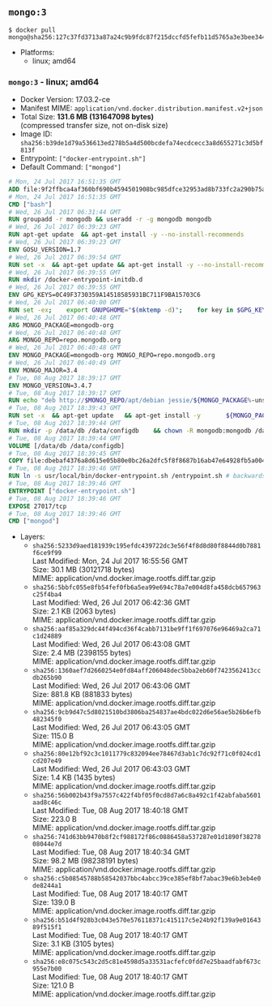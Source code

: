 ## `mongo:3`

```console
$ docker pull mongo@sha256:127c37fd3713a87a24c9b9fdc87f215dccfd5fefb11d5765a3e3bee34431d67f
```

-	Platforms:
	-	linux; amd64

### `mongo:3` - linux; amd64

-	Docker Version: 17.03.2-ce
-	Manifest MIME: `application/vnd.docker.distribution.manifest.v2+json`
-	Total Size: **131.6 MB (131647098 bytes)**  
	(compressed transfer size, not on-disk size)
-	Image ID: `sha256:b39de1d79a536613ed278b5a4d500bcdefa74ecdcecc3a8d655271c3d5bf813f`
-	Entrypoint: `["docker-entrypoint.sh"]`
-	Default Command: `["mongod"]`

```dockerfile
# Mon, 24 Jul 2017 16:51:35 GMT
ADD file:9f2ffbca4af360bf690b4594501908bc985dfce32953ad8b733fc2a290b75a80 in / 
# Mon, 24 Jul 2017 16:51:35 GMT
CMD ["bash"]
# Wed, 26 Jul 2017 06:31:44 GMT
RUN groupadd -r mongodb && useradd -r -g mongodb mongodb
# Wed, 26 Jul 2017 06:39:23 GMT
RUN apt-get update 	&& apt-get install -y --no-install-recommends 		ca-certificates 		jq 		numactl 	&& rm -rf /var/lib/apt/lists/*
# Wed, 26 Jul 2017 06:39:23 GMT
ENV GOSU_VERSION=1.7
# Wed, 26 Jul 2017 06:39:54 GMT
RUN set -x 	&& apt-get update && apt-get install -y --no-install-recommends wget && rm -rf /var/lib/apt/lists/* 	&& wget -O /usr/local/bin/gosu "https://github.com/tianon/gosu/releases/download/$GOSU_VERSION/gosu-$(dpkg --print-architecture)" 	&& wget -O /usr/local/bin/gosu.asc "https://github.com/tianon/gosu/releases/download/$GOSU_VERSION/gosu-$(dpkg --print-architecture).asc" 	&& export GNUPGHOME="$(mktemp -d)" 	&& gpg --keyserver ha.pool.sks-keyservers.net --recv-keys B42F6819007F00F88E364FD4036A9C25BF357DD4 	&& gpg --batch --verify /usr/local/bin/gosu.asc /usr/local/bin/gosu 	&& rm -r "$GNUPGHOME" /usr/local/bin/gosu.asc 	&& chmod +x /usr/local/bin/gosu 	&& gosu nobody true 	&& apt-get purge -y --auto-remove wget
# Wed, 26 Jul 2017 06:39:55 GMT
RUN mkdir /docker-entrypoint-initdb.d
# Wed, 26 Jul 2017 06:39:55 GMT
ENV GPG_KEYS=0C49F3730359A14518585931BC711F9BA15703C6
# Wed, 26 Jul 2017 06:40:00 GMT
RUN set -ex; 	export GNUPGHOME="$(mktemp -d)"; 	for key in $GPG_KEYS; do 		gpg --keyserver ha.pool.sks-keyservers.net --recv-keys "$key"; 	done; 	gpg --export $GPG_KEYS > /etc/apt/trusted.gpg.d/mongodb.gpg; 	rm -r "$GNUPGHOME"; 	apt-key list
# Wed, 26 Jul 2017 06:40:48 GMT
ARG MONGO_PACKAGE=mongodb-org
# Wed, 26 Jul 2017 06:40:48 GMT
ARG MONGO_REPO=repo.mongodb.org
# Wed, 26 Jul 2017 06:40:48 GMT
ENV MONGO_PACKAGE=mongodb-org MONGO_REPO=repo.mongodb.org
# Wed, 26 Jul 2017 06:40:49 GMT
ENV MONGO_MAJOR=3.4
# Tue, 08 Aug 2017 18:39:17 GMT
ENV MONGO_VERSION=3.4.7
# Tue, 08 Aug 2017 18:39:17 GMT
RUN echo "deb http://$MONGO_REPO/apt/debian jessie/${MONGO_PACKAGE%-unstable}/$MONGO_MAJOR main" | tee "/etc/apt/sources.list.d/${MONGO_PACKAGE%-unstable}.list"
# Tue, 08 Aug 2017 18:39:43 GMT
RUN set -x 	&& apt-get update 	&& apt-get install -y 		${MONGO_PACKAGE}=$MONGO_VERSION 		${MONGO_PACKAGE}-server=$MONGO_VERSION 		${MONGO_PACKAGE}-shell=$MONGO_VERSION 		${MONGO_PACKAGE}-mongos=$MONGO_VERSION 		${MONGO_PACKAGE}-tools=$MONGO_VERSION 	&& rm -rf /var/lib/apt/lists/* 	&& rm -rf /var/lib/mongodb 	&& mv /etc/mongod.conf /etc/mongod.conf.orig
# Tue, 08 Aug 2017 18:39:44 GMT
RUN mkdir -p /data/db /data/configdb 	&& chown -R mongodb:mongodb /data/db /data/configdb
# Tue, 08 Aug 2017 18:39:44 GMT
VOLUME [/data/db /data/configdb]
# Tue, 08 Aug 2017 18:39:45 GMT
COPY file:dbebaf4376a8d615e05b80e0bc26a2dfc5f8f8687b16ab47e64928fb5a00498d in /usr/local/bin/ 
# Tue, 08 Aug 2017 18:39:46 GMT
RUN ln -s usr/local/bin/docker-entrypoint.sh /entrypoint.sh # backwards compat
# Tue, 08 Aug 2017 18:39:46 GMT
ENTRYPOINT ["docker-entrypoint.sh"]
# Tue, 08 Aug 2017 18:39:46 GMT
EXPOSE 27017/tcp
# Tue, 08 Aug 2017 18:39:46 GMT
CMD ["mongod"]
```

-	Layers:
	-	`sha256:5233d9aed181939c195efdc439722dc3e56f4f8d8d80f8844d0b7881f6ce9f99`  
		Last Modified: Mon, 24 Jul 2017 16:55:56 GMT  
		Size: 30.1 MB (30121718 bytes)  
		MIME: application/vnd.docker.image.rootfs.diff.tar.gzip
	-	`sha256:5bbfc055e8fb54fef0fb6a5ea99e694c78a7e004d8fa458dcb657963c25f4ba4`  
		Last Modified: Wed, 26 Jul 2017 06:42:36 GMT  
		Size: 2.1 KB (2063 bytes)  
		MIME: application/vnd.docker.image.rootfs.diff.tar.gzip
	-	`sha256:aaf85a329dc44f494cd36f4cabb7131be9ff1f697076e96469a2ca71c1d24889`  
		Last Modified: Wed, 26 Jul 2017 06:43:08 GMT  
		Size: 2.4 MB (2398155 bytes)  
		MIME: application/vnd.docker.image.rootfs.diff.tar.gzip
	-	`sha256:1360aef7d2660254e0fd84aff206048dec5bba2eb60f7423562413ccdb265b90`  
		Last Modified: Wed, 26 Jul 2017 06:43:06 GMT  
		Size: 881.8 KB (881833 bytes)  
		MIME: application/vnd.docker.image.rootfs.diff.tar.gzip
	-	`sha256:9cb9d47c5d8021510bd3806ba254837ae4bdc022d6e56ae5b26b6efb482345f0`  
		Last Modified: Wed, 26 Jul 2017 06:43:05 GMT  
		Size: 115.0 B  
		MIME: application/vnd.docker.image.rootfs.diff.tar.gzip
	-	`sha256:80e12bf92c3c1011779c832094ee78467d3ab1c7dc92f71c0f024cd1cd207e49`  
		Last Modified: Wed, 26 Jul 2017 06:43:03 GMT  
		Size: 1.4 KB (1435 bytes)  
		MIME: application/vnd.docker.image.rootfs.diff.tar.gzip
	-	`sha256:56b002b43f9a7557c422f4bf05f0cd8d7a6c8a492c1f42abfaba5601aad8c46c`  
		Last Modified: Tue, 08 Aug 2017 18:40:18 GMT  
		Size: 223.0 B  
		MIME: application/vnd.docker.image.rootfs.diff.tar.gzip
	-	`sha256:741d63bb9470b8f2cf988172f86c0886458a537287e01d1890f3827808044e7d`  
		Last Modified: Tue, 08 Aug 2017 18:40:34 GMT  
		Size: 98.2 MB (98238191 bytes)  
		MIME: application/vnd.docker.image.rootfs.diff.tar.gzip
	-	`sha256:c5b08545788b58542037bbc4abcc39ce385ef8bf7abac39e6b3eb4e0de8244a1`  
		Last Modified: Tue, 08 Aug 2017 18:40:17 GMT  
		Size: 139.0 B  
		MIME: application/vnd.docker.image.rootfs.diff.tar.gzip
	-	`sha256:b51d4f928b3c043e570e576118371c415117c5e24b92f139a9e0164389f515f1`  
		Last Modified: Tue, 08 Aug 2017 18:40:17 GMT  
		Size: 3.1 KB (3105 bytes)  
		MIME: application/vnd.docker.image.rootfs.diff.tar.gzip
	-	`sha256:e8c075c543c2d5c81e4598d5a33531acfefc0fdd7e25baadfabf673c955e7b00`  
		Last Modified: Tue, 08 Aug 2017 18:40:17 GMT  
		Size: 121.0 B  
		MIME: application/vnd.docker.image.rootfs.diff.tar.gzip
